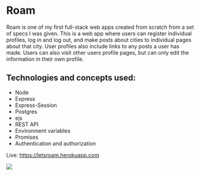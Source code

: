 # Roam

Roam is one of my first full-stack web apps created from scratch from a set of specs I was given. This is a web app where users can register individual profiles, log in and log out, and make posts about cities to individual pages about that city. User profiles also include links to any posts a user has made. Users can also visit other users profile pages, but can only edit the information in their own profile.

## Technologies and concepts used:

- Node
- Express
- Express-Session
- Postgres
- ejs
- REST API
- Environment variables
- Promises
- Authentication and authorization

Live: https://letsroam.herokuapp.com

<img src='./Roam Demo GIF.gif'/>
